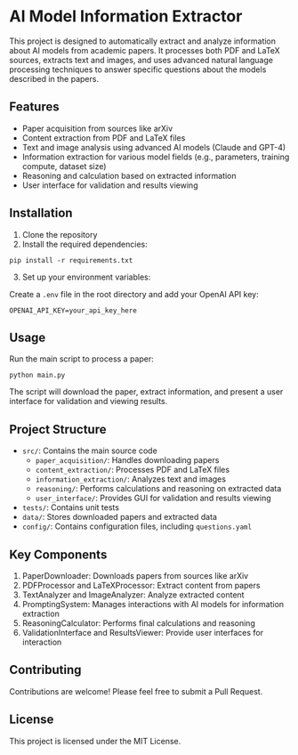 # AI Model Information Extractor

This project is designed to automatically extract and analyze information about AI models from academic papers. It processes both PDF and LaTeX sources, extracts text and images, and uses advanced natural language processing techniques to answer specific questions about the models described in the papers.

## Features

- Paper acquisition from sources like arXiv
- Content extraction from PDF and LaTeX files
- Text and image analysis using advanced AI models (Claude and GPT-4)
- Information extraction for various model fields (e.g., parameters, training compute, dataset size)
- Reasoning and calculation based on extracted information
- User interface for validation and results viewing

## Installation

1. Clone the repository
2. Install the required dependencies:

```
pip install -r requirements.txt
```

3. Set up your environment variables:

Create a `.env` file in the root directory and add your OpenAI API key:

```
OPENAI_API_KEY=your_api_key_here
```

## Usage

Run the main script to process a paper:

```
python main.py
```

The script will download the paper, extract information, and present a user interface for validation and viewing results.

## Project Structure

- `src/`: Contains the main source code
  - `paper_acquisition/`: Handles downloading papers
  - `content_extraction/`: Processes PDF and LaTeX files
  - `information_extraction/`: Analyzes text and images
  - `reasoning/`: Performs calculations and reasoning on extracted data
  - `user_interface/`: Provides GUI for validation and results viewing
- `tests/`: Contains unit tests
- `data/`: Stores downloaded papers and extracted data
- `config/`: Contains configuration files, including `questions.yaml`

## Key Components

1. PaperDownloader: Downloads papers from sources like arXiv
2. PDFProcessor and LaTeXProcessor: Extract content from papers
3. TextAnalyzer and ImageAnalyzer: Analyze extracted content
4. PromptingSystem: Manages interactions with AI models for information extraction
5. ReasoningCalculator: Performs final calculations and reasoning
6. ValidationInterface and ResultsViewer: Provide user interfaces for interaction

## Contributing

Contributions are welcome! Please feel free to submit a Pull Request.

## License

This project is licensed under the MIT License.